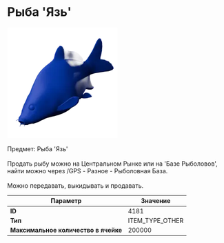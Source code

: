 # Рыба 'Язь'

![Item Image](../img/4181.webp?raw=true)

Предмет: Рыба 'Язь'<br><br>Продать рыбу можно на Центральном Рынке или на 'Базе Рыболовов', <br>найти можно через /GPS - Разное - Рыболовная База.<br><br>Можно передавать, выкидывать и продавать.


| Параметр | Значение |
|----------|----------|
| **ID** | 4181 |
| **Тип** | ITEM_TYPE_OTHER |
| **Максимальное количество в ячейке** | 200000 |

